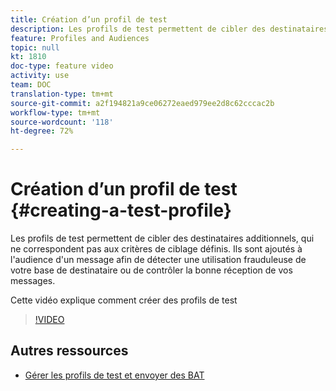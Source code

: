 ```yaml
---
title: Création d’un profil de test
description: Les profils de test permettent de cibler des destinataires additionnels, qui ne correspondent pas aux critères de ciblage définis. Ils sont ajoutés à l'audience d'un message afin de détecter une utilisation frauduleuse de votre base de destinataire ou de contrôler la bonne réception de vos messages.
feature: Profiles and Audiences
topic: null
kt: 1810
doc-type: feature video
activity: use
team: DOC
translation-type: tm+mt
source-git-commit: a2f194821a9ce06272eaed979ee2d8c62cccac2b
workflow-type: tm+mt
source-wordcount: '118'
ht-degree: 72%

---
```



# Création d’un profil de test {#creating-a-test-profile}

Les profils de test permettent de cibler des destinataires additionnels, qui ne correspondent pas aux critères de ciblage définis. Ils sont ajoutés à l&#39;audience d&#39;un message afin de détecter une utilisation frauduleuse de votre base de destinataire ou de contrôler la bonne réception de vos messages.

Cette vidéo explique comment créer des profils de test

>[!VIDEO](https://video.tv.adobe.com/v/24094?quality=12)

## Autres ressources

* [Gérer les profils de test et envoyer des BAT](https://docs.adobe.com/content/help/en/campaign-standard/using/testing-and-sending/preparing-and-testing-messages/managing-test-profiles-and-sending-proofs.html)

